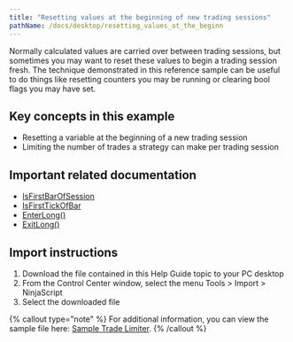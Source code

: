 ```yaml
---
title: "Resetting values at the beginning of new trading sessions"
pathName: /docs/desktop/resetting_values_at_the_beginn
---
```


Normally calculated values are carried over between trading sessions, but sometimes you may want to reset these values to begin a trading session fresh. The technique demonstrated in this reference sample can be useful to do things like resetting counters you may be running or clearing bool flags you may have set.

## Key concepts in this example

- Resetting a variable at the beginning of a new trading session
- Limiting the number of trades a strategy can make per trading session

## Important related documentation

- [IsFirstBarOfSession](/docs/desktop/isfirstbarofsession)
- [IsFirstTickOfBar](/docs/desktop/isfirsttickofbar)
- [EnterLong()](/docs/desktop/enterlong)
- [ExitLong()](/docs/desktop/exitlong)

## Import instructions

1. Download the file contained in this Help Guide topic to your PC desktop
2. From the Control Center window, select the menu Tools > Import > NinjaScript
3. Select the downloaded file

{% callout type="note" %}
For additional information, you can view the sample file here: [Sample Trade Limiter](https://helpguides.ninjatrader.com/nt8/samples/sampletradelimiter_nt8.zip).
{% /callout %}
